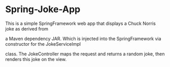 # Spring-Joke-App

This is a simple SpringFramework web app that displays a Chuck Norris joke as derived from 

a Maven dependency JAR. Which is injected into the SpringFramework via constructor for the JokeServiceImpl

class. The JokeController maps the request and returns a random joke, then renders this joke on the view.

